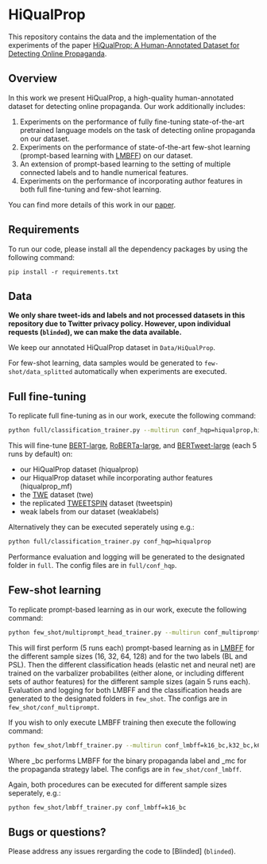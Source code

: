# HiQualProp

This repository contains the data and the implementation of the experiments of the paper [HiQualProp: A Human-Annotated Dataset for Detecting Online
Propaganda](link).


## Overview

In this work we present HiQualProp, a high-quality human-annotated dataset for detecting online propaganda. Our work additionally includes:

1. Experiments on the performance of fully fine-tuning state-of-the-art pretrained language models on the task of detecting online propaganda on our dataset.
2. Experiments on the performance of state-of-the-art few-shot learning (prompt-based learning with [LMBFF](https://arxiv.org/pdf/2012.15723.pdf)) on our dataset.
3. An extension of prompt-based learning to the setting of multiple connected labels and to handle numerical features.
4. Experiments on the performance of incorporating author features in both full fine-tuning and few-shot learning.

You can find more details of this work in our [paper](link).


## Requirements

To run our code, please install all the dependency packages by using the following command:

```
pip install -r requirements.txt
```

## Data

**We only share tweet-ids and labels and not processed datasets in this repository due to Twitter privacy policy. However, upon individual requests (`blinded`), we can make the data available.**

We keep our annotated HiQualProp dataset in `Data/HiQualProp`.

For few-shot learning, data samples would be generated to `few-shot/data_splitted` automatically when experiments are executed.

## Full fine-tuning

To replicate full fine-tuning as in our work, execute the following command:

```bash
python full/classification_trainer.py --multirun conf_hqp=hiqualprop,hiqualprop_mf,twe,tweetspin,weaklabels
```

This will fine-tune [BERT-large](https://aclanthology.org/N19-1423.pdf), [RoBERTa-large](https://arxiv.org/pdf/1907.11692.pdf), and [BERTweet-large](https://aclanthology.org/2020.emnlp-demos.2.pdf) (each 5 runs by default) on:
* our HiQualProp dataset (hiqualprop)
* our HiqualProp dataset while incorporating author features (hiqualprop_mf)
* the [TWE](https://truthandtrustonline.com/wp-content/uploads/2020/10/TTO03.pdf) dataset (twe)
* the replicated [TWEETSPIN](https://aclanthology.org/2022.naacl-main.251.pdf) dataset (tweetspin)
* weak labels from our dataset (weaklabels)

Alternatively they can be executed seperately using e.g.:

```bash
python full/classification_trainer.py conf_hqp=hiqualprop
```

Performance evaluation and logging will be generated to the designated folder in `full`. The config files are in `full/conf_hqp`.


## Few-shot learning

To replicate prompt-based learning as in our work, execute the following command:

```bash
python few_shot/multiprompt_head_trainer.py --multirun conf_multiprompt=k16,k32,k64,k128
```

This will first perform (5 runs each) prompt-based learning as in [LMBFF](https://arxiv.org/pdf/2012.15723.pdf) for the different sample sizes (16, 32, 64, 128) and for the two labels (BL and PSL). Then the different classification heads (elastic net and neural net) are trained on the varbalizer probabilites (either alone, or including different sets of author features) for the different sample sizes (again 5 runs each). Evaluation and logging for both LMBFF and the classification heads are generated to the designated folders in `few_shot`. The configs are in `few_shot/conf_multiprompt`.

If you wish to only execute LMBFF training then execute the following command:

```bash
python few_shot/lmbff_trainer.py --multirun conf_lmbff=k16_bc,k32_bc,k64_bc,k128_bc,k16_mc,k32_mc,k64_mc,k128_mc
```

Where _bc performs LMBFF for the binary propaganda label and _mc for the propaganda strategy label. The configs are in `few_shot/conf_lmbff`.

Again, both procedures can be executed for different sample sizes seperately, e.g.:

```bash
python few_shot/lmbff_trainer.py conf_lmbff=k16_bc
```


## Bugs or questions?

Please address any issues rergarding the code to \[Blinded\] (`blinded`).